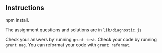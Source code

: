## Instructions

npm install.

The assignment questions and solutions are in `lib/diagnostic.js`

Check your answers by running `grunt test`.  Check your code by running `grunt nag`. You can reformat your code with `grunt reformat`.

